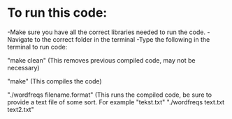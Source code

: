 # To run this code:
-Make sure you have all the correct libraries needed to run the code.
-Navigate to the correct folder in the terminal
-Type the following in the terminal to run code:

"make clean"				(This removes previous compiled code, may not be necessary)

"make"					(This compiles the code)

"./wordfreqs filename.format"		(This runs the compiled code, be sure to provide a text file of some sort. For example "tekst.txt"
"./wordfreqs text.txt text2.txt"
